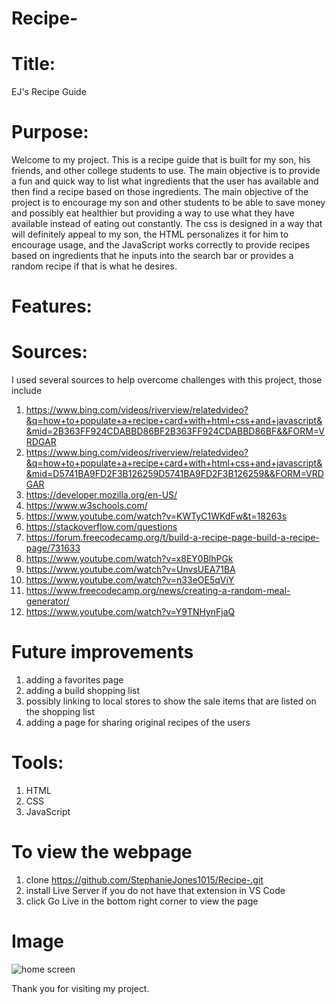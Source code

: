 # Recipe-
# Title:
EJ's Recipe Guide

# Purpose:
Welcome to my project. This is a recipe guide that is built for my son, his friends, and other college students to use. The main objective is to provide a fun and quick way to list what ingredients that the user has available and then find a recipe based on those ingredients. The main objective of the project is to encourage my son and other students to be able to save money and possibly eat healthier but providing a way to use what they have available instead of eating out constantly. The css is designed in a way that will definitely appeal to my son, the HTML personalizes it for him to encourage usage, and the JavaScript works correctly to provide recipes based on ingredients that he inputs into the search bar or provides a random recipe if that is what he desires.

# Features:

 
# Sources: 
I used several sources to help overcome challenges with this project, those include 
1. https://www.bing.com/videos/riverview/relatedvideo?&q=how+to+populate+a+recipe+card+with+html+css+and+javascript&&mid=2B363FF924CDABBD86BF2B363FF924CDABBD86BF&&FORM=VRDGAR
2. https://www.bing.com/videos/riverview/relatedvideo?&q=how+to+populate+a+recipe+card+with+html+css+and+javascript&&mid=D5741BA9FD2F3B126259D5741BA9FD2F3B126259&&FORM=VRDGAR
3. https://developer.mozilla.org/en-US/
4. https://www.w3schools.com/ 
5. https://www.youtube.com/watch?v=KWTyC1WKdFw&t=18263s 
6. https://stackoverflow.com/questions
7. https://forum.freecodecamp.org/t/build-a-recipe-page-build-a-recipe-page/731633
8. https://www.youtube.com/watch?v=x8EY0BlhPGk
9. https://www.youtube.com/watch?v=UnvsUEA71BA
10. https://www.youtube.com/watch?v=n33eOE5qViY
11. https://www.freecodecamp.org/news/creating-a-random-meal-generator/
12. https://www.youtube.com/watch?v=Y9TNHynFjaQ

# Future improvements
1. adding a favorites page
2. adding a build shopping list 
3. possibly linking to local stores to show the sale items that are listed on the shopping list 
4. adding a page for sharing original recipes of the users 

# Tools:
1. HTML
2. CSS
3. JavaScript

# To view the webpage
1. clone https://github.com/StephanieJones1015/Recipe-.git 
2. install Live Server if you do not have that extension in VS Code
3. click Go Live in the bottom right corner to view the page 

# Image
![home screen](images/IMG_2808.jpg)

Thank you for visiting my project. 